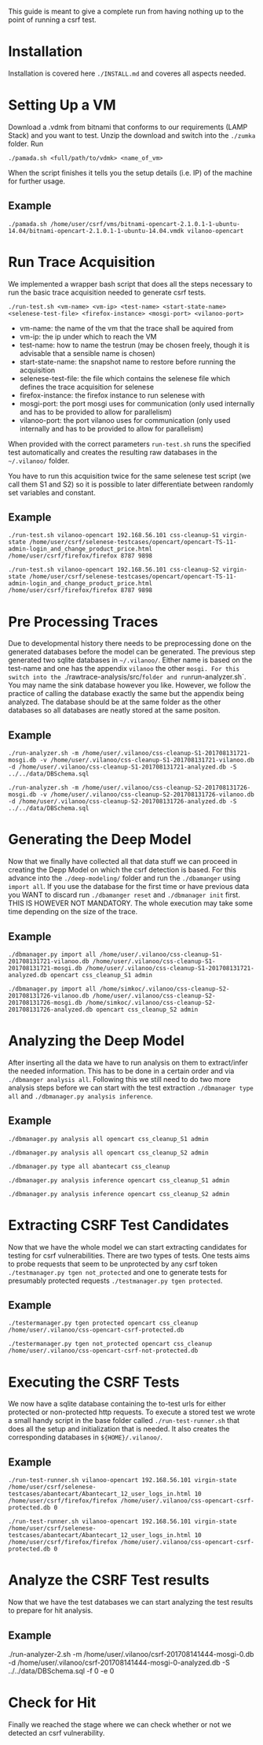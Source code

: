 This guide is meant to give a complete run from having nothing up to the point of running a csrf test.

# Installation

Installation is covered here `./INSTALL.md` and coveres all aspects needed.

# Setting Up a VM

Download a .vdmk from bitnami that conforms to our requirements (LAMP Stack) and you want to test. Unzip the download and switch into the `./zumka` folder. Run

`./pamada.sh <full/path/to/vdmk> <name_of_vm>`

When the script finishes it tells you the setup details (i.e. IP) of the machine for further usage.

## Example

`./pamada.sh /home/user/csrf/vms/bitnami-opencart-2.1.0.1-1-ubuntu-14.04/bitnami-opencart-2.1.0.1-1-ubuntu-14.04.vmdk vilanoo-opencart`

# Run Trace Acquisition

We implemented a wrapper bash script that does all the steps necessary to run the basic trace acquisition needed to generate csrf tests.

`./run-test.sh <vm-name> <vm-ip> <test-name> <start-state-name> <selenese-test-file> <firefox-instance> <mosgi-port> <vilanoo-port>`

 * vm-name: the name of the vm that the trace shall be aquired from
 * vm-ip: the ip under which to reach the VM
 * test-name: how to name the testrun (may be chosen freely, though it is advisable that a sensible name is chosen)
 * start-state-name: the snapshot name to restore before running the acquisition
 * selenese-test-file: the file which contains the selenese file which defines the trace acquisition for selenese
 * firefox-instance: the firefox instance to run selenese with
 * mosgi-port: the port mosgi uses for communication (only used internally and has to be provided to allow for parallelism)
 * vilanoo-port: the port vilanoo uses for communication (only used internally and has to be provided to allow for parallelism)

When provided with the correct parameters `run-test.sh` runs the specified test automatically and creates the resulting raw databases
in the `~/.vilanoo/` folder.

You have to run this acquisition twice for the same selenese test script (we call them S1 and S2) so it is possible to later differentiate between randomly set variables and constant.

## Example

`./run-test.sh vilanoo-opencart 192.168.56.101 css-cleanup-S1 virgin-state /home/user/csrf/selenese-testcases/opencart/opencart-TS-11-admin-login_and_change_product_price.html /home/user/csrf/firefox/firefox 8787 9898`

`./run-test.sh vilanoo-opencart 192.168.56.101 css-cleanup-S2 virgin-state /home/user/csrf/selenese-testcases/opencart/opencart-TS-11-admin-login_and_change_product_price.html /home/user/csrf/firefox/firefox 8787 9898`

# Pre Processing Traces

Due to developmental history there needs to be preprocessing done on the generated databases before the model can be generated. The previous step generated two sqlite databases in `~/.vilanoo/`. Either name is based on the test-name and one has the appendix `vilanoo` the other `mosgi. For this switch into the `./rawtrace-analysis/src/` folder and run `run-analyzer.sh`. You may name the sink database however you like. However, we follow the practice of calling the database exactly the same but the appendix being analyzed. The database should be at the same folder as the other databases so all databases are neatly stored at the same positon.

## Example

`./run-analyzer.sh -m /home/user/.vilanoo/css-cleanup-S1-201708131721-mosgi.db -v /home/user/.vilanoo/css-cleanup-S1-201708131721-vilanoo.db -d /home/user/.vilanoo/css-cleanup-S1-201708131721-analyzed.db -S ../../data/DBSchema.sql`

`./run-analyzer.sh -m /home/user/.vilanoo/css-cleanup-S2-201708131726-mosgi.db -v /home/user/.vilanoo/css-cleanup-S2-201708131726-vilanoo.db -d /home/user/.vilanoo/css-cleanup-S2-201708131726-analyzed.db -S ../../data/DBSchema.sql`


# Generating the Deep Model

Now that we finally have collected all that data stuff we can proceed in creating the Depp Model on which the csrf detection is based. For this advance into the `./deep-modeling/` folder and run the `./dbamanger` using `import all`. If you use the database for the first time or have previous data you WANT to discard run `./dbamanger reset` and `./dbmanager init` first. THIS IS HOWEVER NOT MANDATORY. The whole execution may take some time depending on the size of the trace.

## Example


`./dbmanager.py import all /home/user/.vilanoo/css-cleanup-S1-201708131721-vilanoo.db /home/user/.vilanoo/css-cleanup-S1-201708131721-mosgi.db /home/user/.vilanoo/css-cleanup-S1-201708131721-analyzed.db opencart css_cleanup_S1 admin`

`./dbmanager.py import all /home/simkoc/.vilanoo/css-cleanup-S2-201708131726-vilanoo.db /home/user/.vilanoo/css-cleanup-S2-201708131726-mosgi.db /home/simkoc/.vilanoo/css-cleanup-S2-201708131726-analyzed.db opencart css_cleanup_S2 admin`

# Analyzing the Deep Model

After inserting all the data we have to run analysis on them to extract/infer the needed information. This has to be done in a certain order and via `./dbmanger analysis all`. Following this we still need to do two more analysis steps before we can start with the test extraction `./dbmanager type all` and `./dbmanager.py analysis inference`.

## Example

`./dbmanager.py analysis all opencart css_cleanup_S1 admin`

`./dbmanager.py analysis all opencart css_cleanup_S2 admin`

`./dbmanager.py type all abantecart css_cleanup`

`./dbmanager.py analysis inference opencart css_cleanup_S1 admin`

`./dbmanager.py analysis inference opencart css_cleanup_S2 admin`


# Extracting CSRF Test Candidates

Now that we have the whole model we can start extracting candidates for testing for csrf vulnerabilities.
There are two types of tests. One tests aims to probe requests that seem to be unprotected by any csrf token `./testmanager.py tgen not_protected` and one to generate tests for presumably protected requests `./testmanager.py tgen protected`.

## Example

`./testermanager.py tgen protected opencart css_cleanup /home/user/.vilanoo/css-opencart-csrf-protected.db`

`./testermanager.py tgen not_protected opencart css_cleanup /home/user/.vilanoo/css-opencart-csrf-not-protected.db`


# Executing the CSRF Tests

We now have a sqlite database containing the to-test urls for either protected or non-protected http requests. To execute a stored test we wrote a small handy script in the base folder called `./run-test-runner.sh` that does all the setup and initialization that is needed. It also creates the corresponding databases in `${HOME}/.vilanoo/`.

## Example

`./run-test-runner.sh vilanoo-opencart 192.168.56.101 virgin-state /home/user/csrf/selenese-testcases/abantecart/Abantecart_12_user_logs_in.html 10 /home/user/csrf/firefox/firefox /home/user/.vilanoo/css-opencart-csrf-protected.db 0`

`./run-test-runner.sh vilanoo-opencart 192.168.56.101 virgin-state /home/user/csrf/selenese-testcases/abantecart/Abantecart_12_user_logs_in.html 10 /home/user/csrf/firefox/firefox /home/user/.vilanoo/css-opencart-csrf-protected.db 0`


# Analyze the CSRF Test results

Now that we have the test databases we can start analyzing the test results to prepare for hit analysis.


## Example

./run-analyzer-2.sh -m /home/user/.vilanoo/csrf-201708141444-mosgi-0.db -d /home/user/.vilanoo/csrf-201708141444-mosgi-0-analyzed.db -S ../../data/DBSchema.sql -f 0 -e 0


# Check for Hit

Finally we reached the stage where we can check whether or not we detected an csrf vulnerability.
